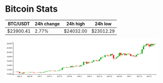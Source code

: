 # Bitcoin Stats

BTC/USDT|24h change|24h high|24h low|
|---|---|---|---|
|$23900.41|2.77%|$24032.00|$23012.29|

<img src="./chart.svg">
